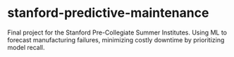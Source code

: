 # stanford-predictive-maintenance
Final project for the Stanford Pre-Collegiate Summer Institutes. Using ML to forecast manufacturing failures, minimizing costly downtime by prioritizing model recall.
